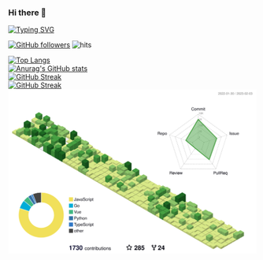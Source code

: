 ### Hi there 👋

<!-- REF https://github.com/denvercoder1/readme-typing-svg -->
<a href="https://github.com/denvercoder1/readme-typing-svg">
    <picture>
        <source media="(prefers-color-scheme: light)" srcset="https://readme-typing-svg.demolab.com?font=Fira+Code&size=16&pause=1000&vCenter=true&width=512&height=32&lines=%E8%BF%99%E6%98%AF%E4%B8%80%E5%9B%A2%E5%84%BF%E5%90%8D%E4%B8%BA%E2%80%9C%E4%BA%BA%E2%80%9D%E7%9A%84%E5%85%89%E7%90%83+%7C%C2%B4%EF%BD%A5-%EF%BD%A5);(%C2%B4%EF%BD%A5-%EF%BD%A5)%EF%BE%89+Here+is+a+ball+of+light+called+%E2%80%9Chuman%E2%80%9C&color=8F72DB">
        <source media="(prefers-color-scheme: dark)" srcset="https://readme-typing-svg.demolab.com?font=Fira+Code&size=16&pause=1000&vCenter=true&width=512&height=32&lines=%E8%BF%99%E6%98%AF%E4%B8%80%E5%9B%A2%E5%84%BF%E5%90%8D%E4%B8%BA%E2%80%9C%E4%BA%BA%E2%80%9D%E7%9A%84%E5%85%89%E7%90%83+%7C%C2%B4%EF%BD%A5-%EF%BD%A5);(%C2%B4%EF%BD%A5-%EF%BD%A5)%EF%BE%89+Here+is+a+ball+of+light+called+%E2%80%9Chuman%E2%80%9C&color=80A0C0">
        <img alt="Typing SVG" src="https://readme-typing-svg.demolab.com?font=Fira+Code&size=16&pause=1000&vCenter=true&width=512&height=32&lines=%E8%BF%99%E6%98%AF%E4%B8%80%E5%9B%A2%E5%84%BF%E5%90%8D%E4%B8%BA%E2%80%9C%E4%BA%BA%E2%80%9D%E7%9A%84%E5%85%89%E7%90%83+%7C%C2%B4%EF%BD%A5-%EF%BD%A5);(%C2%B4%EF%BD%A5-%EF%BD%A5)%EF%BE%89+Here+is+a+ball+of+light+called+%E2%80%9Chuman%E2%80%9C&color=8F72DB">
    </picture>
</a>

<!-- 徽章 -->
[![GitHub followers](https://img.shields.io/github/followers/Zuoqiu-Yingyi?style=flat-square)](https://github.com/Zuoqiu-Yingyi?tab=followers) ![hits](https://hits.b3log.org/Zuoqiu-Yingyi/Zuoqiu-Yingyi.svg)

<!-- 使用的语言 -->
<!-- REF https://github.com/anuraghazra/github-readme-stats -->
<!-- [![Top Langs](https://github-readme-stats.vercel.app/api/top-langs/?username=Zuoqiu-Yingyi&layout=compact&langs_count=8&show_icons=true&hide=jupyter%20notebook)](https://github.com/anuraghazra/github-readme-stats) -->
<a href="https://github.com/anuraghazra/github-readme-stats">
    <picture>
        <source media="(prefers-color-scheme: light)" srcset="https://github-readme-stats.vercel.app/api/top-langs/?username=Zuoqiu-Yingyi&layout=compact&langs_count=8&show_icons=true&hide=jupyter%20notebook&theme=buefy">
        <source media="(prefers-color-scheme: dark)" srcset="https://github-readme-stats.vercel.app/api/top-langs/?username=Zuoqiu-Yingyi&layout=compact&langs_count=8&show_icons=true&hide=jupyter%20notebook&theme=nord">
        <img alt="Top Langs" src="https://github-readme-stats.vercel.app/api/top-langs/?username=Zuoqiu-Yingyi&layout=compact&langs_count=8&show_icons=true&hide=jupyter%20notebook&theme=buefy">
    </picture>
</a>
<br />

<!-- 统计信息 -->
<!-- REF https://github.com/anuraghazra/github-readme-stats -->
<!-- ![Anurag's GitHub stats](https://github-readme-stats.vercel.app/api?username=Zuoqiu-Yingyi&show_icons=true&theme=buefy&include_all_commits=true) -->
<a href="https://github.com/anuraghazra/github-readme-stats">
    <picture>
        <source media="(prefers-color-scheme: light)" srcset="https://github-readme-stats.vercel.app/api?username=Zuoqiu-Yingyi&show_icons=true&include_all_commits=true&theme=buefy">
        <source media="(prefers-color-scheme: dark)" srcset="https://github-readme-stats.vercel.app/api?username=Zuoqiu-Yingyi&show_icons=true&include_all_commits=true&theme=nord">
        <img alt="Anurag's GitHub stats" src="https://github-readme-stats.vercel.app/api?username=Zuoqiu-Yingyi&show_icons=true&include_all_commits=true&theme=buefy">
    </picture>
</a>
<br />

<!-- 连续提交 -->
<!-- REF https://github.com/denvercoder1/github-readme-streak-stats -->
<!-- ![GitHub Streak](https://github-readme-streak-stats.herokuapp.com/?user=Zuoqiu-Yingyi) -->
<a href="https://github.com/denvercoder1/github-readme-streak-stats">
    <picture>
        <source media="(prefers-color-scheme: light)" srcset="https://github-readme-streak-stats.herokuapp.com?user=Zuoqiu-Yingyi&date_format=Y%2Fn%2Fj&border=E4E2E2&currStreakNum=363636&currStreakLabel=7958D5&theme=buefy">
        <source media="(prefers-color-scheme: dark)" srcset="https://github-readme-streak-stats.herokuapp.com?user=Zuoqiu-Yingyi&date_format=Y%2Fn%2Fj&currStreakNum=D8DEE9&currStreakLabel=80A0C0&theme=nord">
        <img alt="GitHub Streak" src="https://github-readme-streak-stats.herokuapp.com?user=Zuoqiu-Yingyi&date_format=Y%2Fn%2Fj&border=E4E2E2&currStreakNum=363636&currStreakLabel=7958D5&theme=buefy">
    </picture>
</a>
<br />

<!-- 最近活动折线图 -->
<!-- REF https://github.com/Ashutosh00710/github-readme-activity-graph -->
<a href="https://github.com/Ashutosh00710/github-readme-activity-graph">
    <picture>
        <source media="(prefers-color-scheme: light)" srcset="https://github-readme-activity-graph.cyclic.app/graph?username=Zuoqiu-Yingyi&radius=8&title_color=7958d5&bg_color=ffffff&color=363636&line=987edf&point=7a1cd5&area=true&area_color=987edf">
        <source media="(prefers-color-scheme: dark)" srcset="https://github-readme-activity-graph.cyclic.app/graph?username=Zuoqiu-Yingyi&radius=8&title_color=80A0C0&bg_color=2e3440&color=d8dee9&line=80a0c0&point=87bfcf&area=true&area_color=80a0c0">
        <img alt="GitHub Streak" src="https://github-readme-activity-graph.cyclic.app/graph?username=Zuoqiu-Yingyi&radius=8&title_color=7958d5&bg_color=ffffff&color=363636&line=987edf&point=7a1cd5&area=true&area_color=987edf">
    </picture>
</a>
<br />

<!-- 三维贡献热力图 -->
<!-- REF https://github.com/yoshi389111/github-profile-3d-contrib -->
<a href="https://github.com/yoshi389111/github-profile-3d-contrib">
    <picture>
        <source media="(prefers-color-scheme: light)" srcset="./profile-3d-contrib/profile-season-animate.svg">
        <source media="(prefers-color-scheme: dark)" srcset="./profile-3d-contrib/profile-night-green.svg">
        <img alt="contribution-3D" src="./profile-3d-contrib/profile-green.svg">
    </picture>
</a>
<br />
